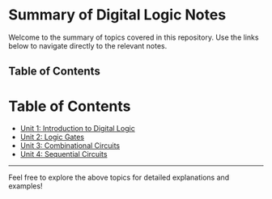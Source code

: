 # Summary of Digital Logic Notes  

Welcome to the summary of topics covered in this repository. Use the links below to navigate directly to the relevant notes.  

## Table of Contents  
# Table of Contents  
- [Unit 1: Introduction to Digital Logic](./unit-1.md)  
- [Unit 2: Logic Gates](./unit-2.md)  
- [Unit 3: Combinational Circuits](./unit-3.md)  
- [Unit 4: Sequential Circuits](./unit-4.md)

---

Feel free to explore the above topics for detailed explanations and examples!
